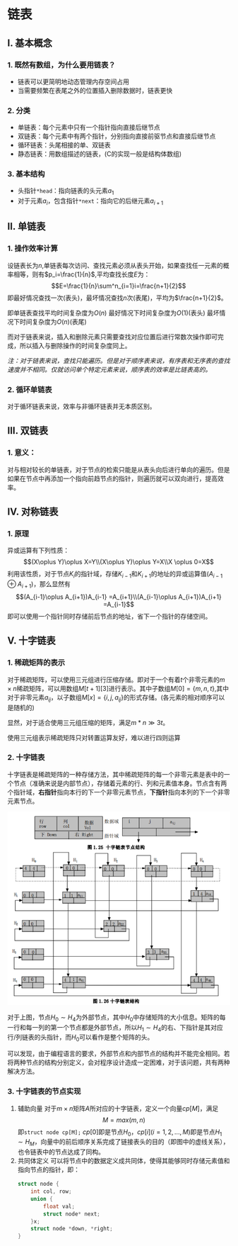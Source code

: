 # 链表
## Ⅰ. 基本概念

### 1. 既然有数组，为什么要用链表？
* 链表可以更简明地动态管理内存空间占用
* 当需要频繁在表尾之外的位置插入删除数据时，链表更快

### 2. 分类
* 单链表：每个元素中只有一个指针指向直接后继节点
* 双链表：每个元素中有两个指针，分别指向直接前驱节点和直接后继节点
* 循环链表：头尾相接的单、双链表
* 静态链表：用数组描述的链表，(C的实现一般是结构体数组)

### 3. 基本结构
* 头指针`*head`：指向链表的头元素$a_1$
* 对于元素$a_i$，包含指针`*next`：指向它的后继元素$a_{i+1}$

## Ⅱ. 单链表

### 1. 操作效率计算
设链表长为$n$,单链表每次访问、查找元素必须从表头开始，如果查找任一元素的概率相等，则有$p_i=\frac{1}{n}$,平均查找长度$E$为：$$E=\frac{1}{n}\sum^n_{i=1}i=\frac{n+1}{2}$$
即最好情况查找一次(表头)，最坏情况查找$n$次(表尾)，平均为$\frac{n+1}{2}$。

即单链表查找平均时间复杂度为$O(n)$
最好情况下时间复杂度为$O(1)$(表头)
最坏情况下时间复杂度为$O(n)$(表尾)

而对于链表来说，插入和删除元素只需要查找对应位置后进行常数次操作即可完成，所以插入与删除操作的时间复杂度同上。
	
*注：对于链表来说，查找只能遍历。但是对于顺序表来说，有序表和无序表的查找速度并不相同。仅就访问单个特定元素来说，顺序表的效率是比链表高的。*

### 2. 循环单链表
对于循环链表来说，效率与非循环链表并无本质区别。


## Ⅲ. 双链表
### 1. 意义：
对与相对较长的单链表，对于节点的检索只能是从表头向后进行单向的遍历。但是如果在节点中再添加一个指向前趋节点的指针，则遍历就可以双向进行，提高效率。

## Ⅳ. 对称链表
### 1. 原理
异或运算有下列性质：$$(X\oplus Y)\oplus X=Y\\(X\oplus Y)\oplus Y=X\\X \oplus 0=X$$
利用该性质，对于节点$K_i$的指针域，存储$K_{i-1}$和$K_{i+1}$的地址的异或运算值$(A_{i-1}\oplus A_{i+1})$，那么显然有$$(A_{i-1}\oplus A_{i+1})A_{i-1} =A_{i+1}\\(A_{i-1}\oplus A_{i+1})A_{i+1} =A_{i-1}$$即可以使用一个指针同时存储前后节点的地址，省下一个指针的存储空间。

## Ⅴ. 十字链表
### 1. 稀疏矩阵的表示
对于稀疏矩阵，可以使用三元组进行压缩存储。即对于一个有着$t$个非零元素的$m\times n$稀疏矩阵，可以用数组$M[t+1][3]$进行表示。其中子数组$M[0]=\{m,n,t\}$,其中对于非零元素$a_{ij}$，以子数组$M[x]=\{i,j,a_{ij}\}$的形式存储。(各元素的相对顺序可以是随机的)

显然，对于适合使用三元组压缩的矩阵，满足$m*n\gg3t$。

使用三元组表示稀疏矩阵只对转置运算友好，难以进行四则运算

### 2. 十字链表
十字链表是稀疏矩阵的一种存储方法，其中稀疏矩阵的每一个非零元素是表中的一个节点（准确来说是内部节点），存储着元素的行、列和元素值本身。节点含有两个指针域，**右指针**指向本行的下一个非零元素节点，**下指针**指向本列的下一个非零元素节点。
<div align=center><img src=../asset/十字链表.png></div>

对于上图，节点$H_0\sim H_4$为外部节点，其中$H_0$中存储矩阵的大小信息。矩阵的每一行和每一列的第一个节点都是外部节点，所以$H_1\sim H_4$的右、下指针是其对应行/列链表的头指针，而$H_0$可以看作是整个矩阵的头。

可以发现，由于编程语言的要求，外部节点和内部节点的结构并不能完全相同。若将两种节点的结构分别定义，会对程序设计造成一定困难，对于该问题，共有两种解决方法。

### 3. 十字链表的节点实现
1. 辅助向量
    对于$m\times n$矩阵$A$所对应的十字链表，定义一个向量$cp[M]$，满足$$M=max(m,n)$$
    即`struct node cp[M];`
    $cp[0]$即是节点$H_0$，$cp[i](i=1,2,...,M)$即是节点$H_1\sim H_M$，向量中的前后顺序关系完成了链接表头的目的（即图中的虚线关系），也令链表中的节点达成了同构。
2. 共同体定义
    可以将节点中的数据定义成共同体，使得其能够同时存储元素值和指向节点的指针，即：
    ``` c
    struct node {
        int col, row;
        union {
            float val;
            struct node* next;
        }x;
        struct node *down, *right;
    }
    
    ```